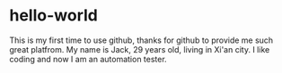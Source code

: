 # hello-world
This is my first time to use github, thanks for github to provide me such great platfrom.
My name is Jack, 29 years old, living in Xi'an city. I like coding and now I am an automation tester.
